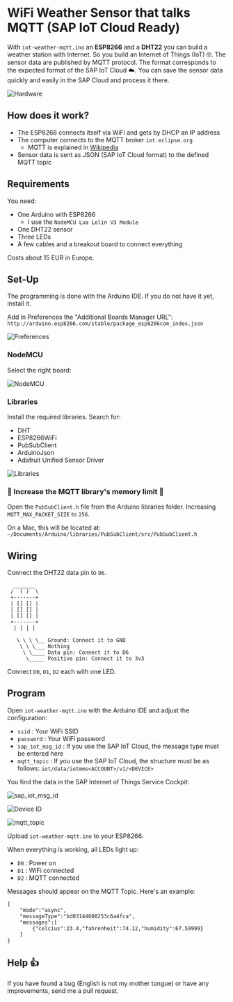 # WiFi Weather Sensor that talks MQTT (SAP IoT Cloud Ready)

With `iot-weather-mqtt.ino` an **ESP8266** and a **DHT22** you can build a weather station with Internet.
So you build an Internet of Things (IoT) 🤓.
The sensor data are published by MQTT protocol.
The format corresponds to the expected format of the SAP IoT Cloud ☁️.
You can save the sensor data quickly and easily in the SAP Cloud and process it there.

![Hardware](https://www.nkn-it.de/iot-weather-mqtt/hardware.jpg?v1)


## How does it work?

* The ESP8266 connects itself via WiFi and gets by DHCP an IP address
* The computer connects to the MQTT broker `iot.eclipse.org`
	* MQTT is explained in [Wikipedia](https://en.wikipedia.org/wiki/MQTT)
* Sensor data is sent as JSON (SAP IoT Cloud format) to the defined MQTT topic


## Requirements

You need:

* One Arduino with ESP8266
    * I use the `NodeMCU Lua Lolin V3 Module`
* One DHT22 sensor
* Three LEDs
* A few cables and a breakout board to connect everything

Costs about 15 EUR in Europe.


## Set-Up

The programming is done with the Arduino IDE. If you do not have it yet, install it.

Add in Preferences the "Additional Boards Manager URL":
`http://arduino.esp8266.com/stable/package_esp8266com_index.json`

![Preferences](https://www.nkn-it.de/iot-weather-mqtt/esp8266_url.jpg?v1)


### NodeMCU

Select the right board:

![NodeMCU](https://www.nkn-it.de/iot-weather-mqtt/nodemcu.jpg?v1)


### Libraries

Install the required libraries. Search for:

* DHT
* ESP8266WiFi
* PubSubClient
* ArduinoJson
* Adafruit Unified Sensor Driver

![Libraries](https://www.nkn-it.de/iot-weather-mqtt/libraries.jpg?v1)


### 🚨 Increase the MQTT library's memory limit 🚨

Open the `PubSubClient.h` file from the Arduino libraries folder.
Increasing `MQTT_MAX_PACKET_SIZE` to `256`.

On a Mac, this will be located at:
`~/Documents/Arduino/libraries/PubSubClient/src/PubSubClient.h`

## Wiring

Connect the DHT22 data pin to `D6`.

```
  _______
 /  ( )  \
 +-------+
 | [] [] |
 | [] [] |
 | [] [] |
 +-------+
  | | | |
  
   \ \ \ \__ Ground: Connect it to GND
    \ \ \___ Nothing
     \ \____ Data pin: Connect it to D6
      \_____ Positive pin: Connect it to 3v3
```

Connect `D0`, `D1`, `D2` each with one LED.


## Program

Open `iot-weather-mqtt.ino` with the Arduino IDE and adjust the configuration:

* `ssid`           : Your WiFi SSID
* `password`       : Your WiFi password
* `sap_iot_msg_id` : If you use the SAP IoT Cloud, the message type must be entered here
* `mqtt_topic`     : If you use the SAP IoT Cloud, the structure must be as follows: `iot/data/iotmms<ACCOUNT>/v1/<DEVICE>`

You find the data in the SAP Internet of Things Service Cockpit:

![sap_iot_msg_id](https://www.nkn-it.de/iot-weather-mqtt/sap_iot_msg_id.jpg?v1)

![Device ID](https://www.nkn-it.de/iot-weather-mqtt/device_id.jpg?v1)

![mqtt_topic](https://www.nkn-it.de/iot-weather-mqtt/mqtt_topic.jpg?v1)

Upload `iot-weather-mqtt.ino` to your ESP8266.

When everything is working, all LEDs light up:

* `D0` : Power on
* `D1` : WiFi connected
* `D2` : MQTT connected


Messages should appear on the MQTT Topic. Here's an example:

```
{
	"mode":"async",
	"messageType":"bd03144608253c6a4fca",
	"messages":[
		{"celcius":23.4,"fahrenheit":74.12,"humidity":67.59999}
	]
}
```
## Help 👍

If you have found a bug (English is not my mother tongue) or have any improvements, send me a pull request.